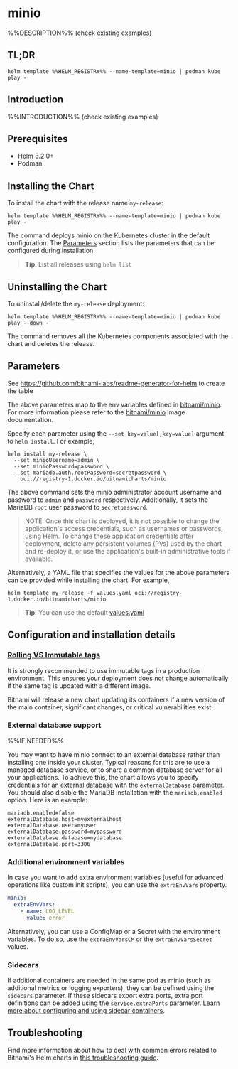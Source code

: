 <!--- app-name: minio -->

# minio

%%DESCRIPTION%% (check existing examples)

## TL;DR

```console
helm template %%HELM_REGISTRY%% --name-template=minio | podman kube play -
```

## Introduction

%%INTRODUCTION%% (check existing examples)

## Prerequisites

- Helm 3.2.0+
- Podman

## Installing the Chart

To install the chart with the release name `my-release`:

```console
helm template %%HELM_REGISTRY%% --name-template=minio | podman kube play -
```

The command deploys minio on the Kubernetes cluster in the default configuration. The [Parameters](#parameters) section lists the parameters that can be configured during installation.

> **Tip**: List all releases using `helm list`

## Uninstalling the Chart

To uninstall/delete the `my-release` deployment:

```console
helm template %%HELM_REGISTRY%% --name-template=minio | podman kube play --down -
```

The command removes all the Kubernetes components associated with the chart and deletes the release.

## Parameters

See <https://github.com/bitnami-labs/readme-generator-for-helm> to create the table

The above parameters map to the env variables defined in [bitnami/minio](https://github.com/bitnami/containers/tree/main/bitnami/minio). For more information please refer to the [bitnami/minio](https://github.com/bitnami/containers/tree/main/bitnami/minio) image documentation.

Specify each parameter using the `--set key=value[,key=value]` argument to `helm install`. For example,

```console
helm install my-release \
  --set minioUsername=admin \
  --set minioPassword=password \
  --set mariadb.auth.rootPassword=secretpassword \
    oci://registry-1.docker.io/bitnamicharts/minio
```

The above command sets the minio administrator account username and password to `admin` and `password` respectively. Additionally, it sets the MariaDB `root` user password to `secretpassword`.

> NOTE: Once this chart is deployed, it is not possible to change the application's access credentials, such as usernames or passwords, using Helm. To change these application credentials after deployment, delete any persistent volumes (PVs) used by the chart and re-deploy it, or use the application's built-in administrative tools if available.

Alternatively, a YAML file that specifies the values for the above parameters can be provided while installing the chart. For example,

```console
helm template my-release -f values.yaml oci://registry-1.docker.io/bitnamicharts/minio
```

> **Tip**: You can use the default [values.yaml](values.yaml)

## Configuration and installation details

### [Rolling VS Immutable tags](https://docs.bitnami.com/containers/how-to/understand-rolling-tags-containers/)

It is strongly recommended to use immutable tags in a production environment. This ensures your deployment does not change automatically if the same tag is updated with a different image.

Bitnami will release a new chart updating its containers if a new version of the main container, significant changes, or critical vulnerabilities exist.

### External database support

%%IF NEEDED%%

You may want to have minio connect to an external database rather than installing one inside your cluster. Typical reasons for this are to use a managed database service, or to share a common database server for all your applications. To achieve this, the chart allows you to specify credentials for an external database with the [`externalDatabase` parameter](#parameters). You should also disable the MariaDB installation with the `mariadb.enabled` option. Here is an example:

```console
mariadb.enabled=false
externalDatabase.host=myexternalhost
externalDatabase.user=myuser
externalDatabase.password=mypassword
externalDatabase.database=mydatabase
externalDatabase.port=3306
```

### Additional environment variables

In case you want to add extra environment variables (useful for advanced operations like custom init scripts), you can use the `extraEnvVars` property.

```yaml
minio:
  extraEnvVars:
    - name: LOG_LEVEL
      value: error
```

Alternatively, you can use a ConfigMap or a Secret with the environment variables. To do so, use the `extraEnvVarsCM` or the `extraEnvVarsSecret` values.

### Sidecars

If additional containers are needed in the same pod as minio (such as additional metrics or logging exporters), they can be defined using the `sidecars` parameter. If these sidecars export extra ports, extra port definitions can be added using the `service.extraPorts` parameter. [Learn more about configuring and using sidecar containers](https://docs.bitnami.com/kubernetes/apps/minio/administration/configure-use-sidecars/).

## Troubleshooting

Find more information about how to deal with common errors related to Bitnami's Helm charts in [this troubleshooting guide](https://docs.bitnami.com/general/how-to/troubleshoot-helm-chart-issues).
